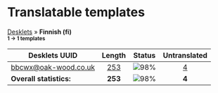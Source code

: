 # Translatable templates
[Desklets](../README.md) &#187; **Finnish (fi)**
<br><sub>**1 &#8594; 1 templates**</sub>

Desklets UUID | Length | Status | Untranslated
------------|:------:|:------:|:-----------:
[bbcwx@oak-wood.co.uk](../desklets-status/bbcwx@oak-wood.co.uk/README.md) | [253](../desklets-status/bbcwx@oak-wood.co.uk/po/fi.po) | ![98%](http://progressed.io/bar/98) | [4](../desklets-status/bbcwx@oak-wood.co.uk/untranslated-po/fi.md)
**Overall statistics:** | **253** | ![98%](http://progressed.io/bar/98) | **4**
